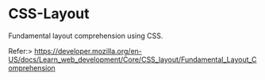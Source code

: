 # CSS-Layout
Fundamental layout comprehension using CSS.  

Refer:> https://developer.mozilla.org/en-US/docs/Learn_web_development/Core/CSS_layout/Fundamental_Layout_Comprehension

